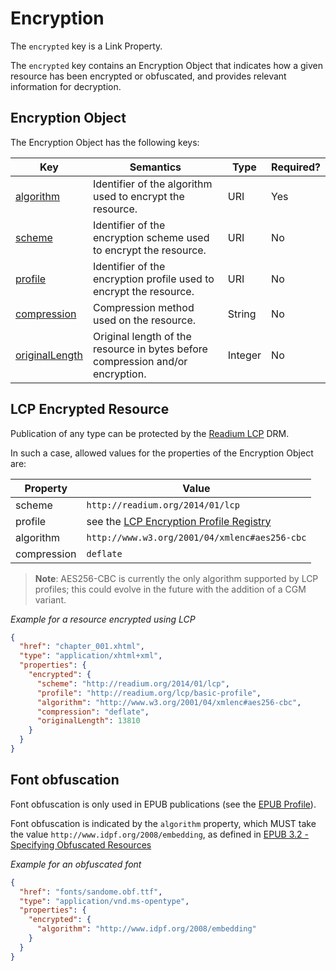 # Encryption 

The `encrypted` key is a Link Property.

The `encrypted` key contains an Encryption Object that indicates how a given resource has been encrypted or obfuscated, and provides relevant information for decryption.

## Encryption Object

The Encryption Object has the following keys:

| Key   | Semantics | Type     | Required? |
| ----- | --------- | -------- | --------- |
| [algorithm](#algorithm)  | Identifier of the algorithm used to encrypt the resource.  | URI  | Yes |
| [scheme](#scheme)  | Identifier of the encryption scheme used to encrypt the resource.  | URI  | No |
| [profile](#profile)  | Identifier of the encryption profile used to encrypt the resource.  | URI  | No |
| [compression](#compression)  | Compression method used on the resource.  | String | No |
| [originalLength](#originalLength)  | Original length of the resource in bytes before compression and/or encryption. | Integer  | No |


## LCP Encrypted Resource

Publication of any type can be protected by the [Readium LCP](https://readium.org/lcp-specs/releases/lcp/latest) DRM.

In such a case, allowed values for the properties of the Encryption Object are:

| Property    | Value | 
| ----------- | ----- | 
| scheme      | `http://readium.org/2014/01/lcp` |
| profile     | see the [LCP Encryption Profile Registry](https://readium.org/lcp-specs/registries/profiles) |
| algorithm   | `http://www.w3.org/2001/04/xmlenc#aes256-cbc` |
| compression | `deflate` |

> **Note**: AES256-CBC is currently the only algorithm supported by LCP profiles; this could evolve in the future with the addition of a CGM variant. 

*Example for a resource encrypted using LCP*

```json
{
  "href": "chapter_001.xhtml",
  "type": "application/xhtml+xml",
  "properties": {
    "encrypted": {
      "scheme": "http://readium.org/2014/01/lcp",
      "profile": "http://readium.org/lcp/basic-profile",
      "algorithm": "http://www.w3.org/2001/04/xmlenc#aes256-cbc",
      "compression": "deflate",
      "originalLength": 13810
    }
  }
}
```

## Font obfuscation

Font obfuscation is only used in EPUB publications (see the [EPUB Profile](../profiles/epub.md)). 

Font obfuscation is indicated by the `algorithm` property, which MUST take the value `http://www.idpf.org/2008/embedding`, as defined in [EPUB 3.2 - Specifying Obfuscated Resources](https://www.w3.org/publishing/epub3/epub-ocf.html#obfus-specifying)

*Example for an obfuscated font*

```json
{
  "href": "fonts/sandome.obf.ttf",
  "type": "application/vnd.ms-opentype",
  "properties": {
    "encrypted": {
      "algorithm": "http://www.idpf.org/2008/embedding"
    }
  }
}
```
